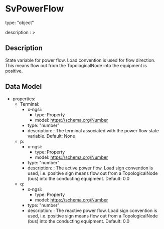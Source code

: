 # SvPowerFlow
type: "object"
description : >
## Description
State variable for power flow. Load convention is used for flow direction. This means flow out from the TopologicalNode into the equipment is positive.

## Data Model
  - properties:
    - Terminal:
      - x-ngsi:
        - type: Property
        - model: https://schema.org/Number
      - type: "number"
      - description: : The terminal associated with the power flow state variable. Default: None
    - p:
      - x-ngsi:
        - type: Property
        - model: https://schema.org/Number
      - type: "number"
      - description: : The active power flow. Load sign convention is used, i.e. positive sign means flow out from a TopologicalNode (bus) into the conducting equipment. Default: 0.0
    - q:
      - x-ngsi:
        - type: Property
        - model: https://schema.org/Number
      - type: "number"
      - description: : The reactive power flow. Load sign convention is used, i.e. positive sign means flow out from a TopologicalNode (bus) into the conducting equipment. Default: 0.0
